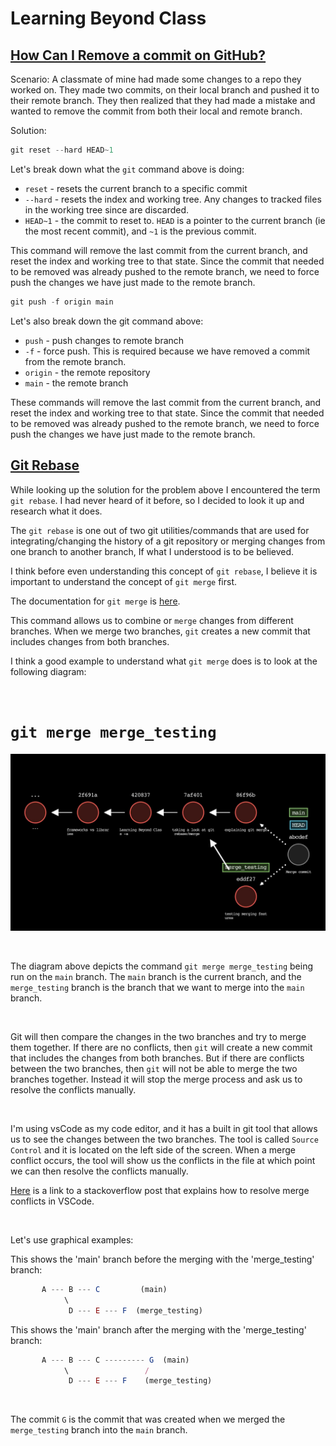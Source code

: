 # Learning Beyond Class

## [How Can I Remove a commit on GitHub?](https://stackoverflow.com/questions/448919/how-can-i-remove-a-commit-on-github)

Scenario:
A classmate of mine had made some changes to a repo they worked on.
They made two commits, on their local branch and pushed it to their remote branch.
They then realized that they had made a mistake and wanted to remove the commit from both their local and remote branch.

Solution:

```js
git reset --hard HEAD~1
```

Let's break down what the `git` command above is doing:

- `reset` - resets the current branch to a specific commit
- `--hard` - resets the index and working tree. Any changes to tracked files in the working tree since <commit> are discarded.
- `HEAD~1` - the commit to reset to. `HEAD` is a pointer to the current branch (ie the most recent commit), and `~1` is the previous commit.

This command will remove the last commit from the current branch, and reset the index and working tree to that state. Since the commit that needed to be removed was already pushed to the remote branch, we need to force push the changes we have just made to the remote branch.

```js
git push -f origin main
```

Let's also break down the git command above:

- `push` - push changes to remote branch
- `-f` - force push. This is required because we have removed a commit from the remote branch.
- `origin` - the remote repository
- `main` - the remote branch

These commands will remove the last commit from the current branch, and reset the index and working tree to that state. Since the commit that needed to be removed was already pushed to the remote branch, we need to force push the changes we have just made to the remote branch.

## [Git Rebase](https://www.atlassian.com/git/tutorials/rewriting-history/git-rebase)

While looking up the solution for the problem above I encountered the term `git rebase`. I had never heard of it before, so I decided to look it up and research what it does.

The `git rebase` is one out of two git utilities/commands that are used for integrating/changing the history of a git repository or merging changes from one branch to another branch, If what I understood is to be believed.

I think before even understanding this concept of `git rebase`, I believe it is important to understand the concept of `git merge` first.

The documentation for `git merge` is [here](https://git-scm.com/docs/git-merge).

This command allows us to combine or `merge` changes from different branches. When we merge two branches, `git` creates a new commit that includes changes from both branches.

I think a good example to understand what `git merge` does is to look at the following diagram:

<br/>

# `git merge merge_testing`

![git-sim merge](./assets/git-sim-merge.jpg)

<br/>

The diagram above depicts the command `git merge merge_testing` being run on the `main` branch. The `main` branch is the current branch, and the `merge_testing` branch is the branch that we want to merge into the `main` branch.

<br/>

Git will then compare the changes in the two branches and try to merge them together. If there are no conflicts, then `git` will create a new commit that includes the changes from both branches. But if there are conflicts between the two branches, then `git` will not be able to merge the two branches together. Instead it will stop the merge process and ask us to resolve the conflicts manually.

<br/>

I'm using vsCode as my code editor, and it has a built in git tool that allows us to see the changes between the two branches. The tool is called `Source Control` and it is located on the left side of the screen. When a merge conflict occurs, the tool will show us the conflicts in the file at which point we can then resolve the conflicts manually.

[Here](https://stackoverflow.com/questions/38216541/visual-studio-code-how-to-resolve-merge-conflicts-with-git) is a link to a stackoverflow post that explains how to resolve merge conflicts in VSCode.

<br/>

Let's use graphical examples:

This shows the 'main' branch before the merging with the 'merge_testing' branch:

```js
       A --- B --- C         (main)
            \
             D --- E --- F  (merge_testing)
```

This shows the 'main' branch after the merging with the 'merge_testing' branch:

```js
       A --- B --- C --------- G  (main)
            \                 /
             D --- E --- F    (merge_testing)
```

<br/>

The commit `G` is the commit that was created when we merged the `merge_testing` branch into the `main` branch.
